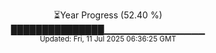 <p align="center">
⏳Year Progress (52.40 %) <br>
███████████████▁▁▁▁▁▁▁▁▁▁▁▁▁▁▁ <br>
<sub>Updated: Fri, 11 Jul 2025 06:36:25 GMT</sub>
</p>

